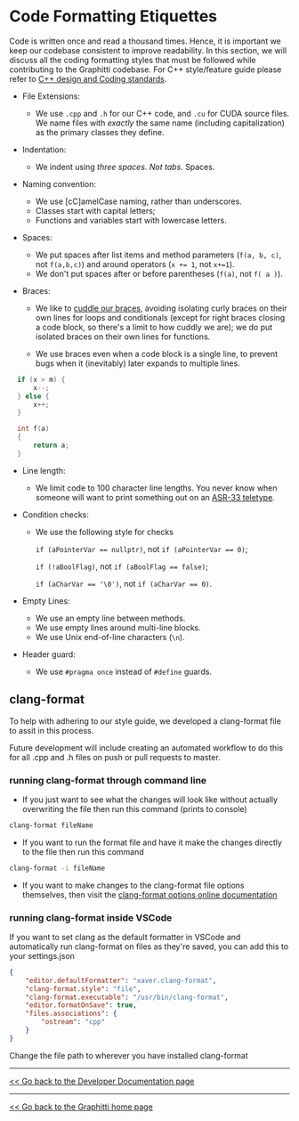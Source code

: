 # Code Formatting Etiquettes

Code is written once and read a thousand times. Hence, it is important we keep our codebase consistent to improve readability. In this section, we will discuss all the coding formatting styles that must be followed while contributing to the Graphitti codebase. For C++ style/feature guide please refer to [C++ design and Coding standards](cppStyleGuide.md).

  * File Extensions:
    - We use `.cpp` and `.h` for our C++ code, and `.cu` for CUDA source files. We name files with *exactly* the same name (including capitalization) as the primary classes they define.
  
  * Indentation:
    - We indent using *three spaces*. *Not tabs*. Spaces.
  
  * Naming convention:
    - We use [cC]amelCase naming, rather than underscores. 
    - Classes start with capital letters; 
    - Functions and variables start with lowercase letters.
  
  * Spaces:
    - We put spaces after list items and method parameters (`f(a, b, c)`, not `f(a,b,c)`) and around operators (`x += 1`, not `x+=1`). 
    - We don't put spaces after or before parentheses (`f(a)`, not `f( a )`).
  
  * Braces:
    - We like to [cuddle our braces](http://blog.gskinner.com/archives/2008/11/curly_braces_to.html), avoiding isolating curly braces on their own lines for loops and conditionals (except for right braces closing a code block, so there's a limit to how cuddly we are); we do put isolated braces on their own lines for functions. 

    - We use braces even when a code block is a single line, to prevent bugs when it (inevitably) later expands to multiple lines.
    
  ```c++
    if (x > m) {
        x--;
    } else {
        x++;
    }
  ```   
  

  ```c++
    int f(a)
    {
        return a;
    }
  ``` 
  
  * Line length:
    - We limit code to 100 character line lengths. You never know when someone will want to print something out on an [ASR-33 teletype](https://en.wikipedia.org/wiki/Teletype_Model_33).

  * Condition checks:
    - We use the following style for checks 
  
        `if (aPointerVar == nullptr)`, not `if (aPointerVar == 0)`; 

        `if (!aBoolFlag)`, not `if (aBoolFlag == false)`; 

        `if (aCharVar == '\0')`, not `if (aCharVar == 0)`.

  * Empty Lines:
    - We use an empty line between methods.
    - We use empty lines around multi-line blocks.
    - We use Unix end-of-line characters (`\n`).
    
  * Header guard:
    - We use `#pragma once` instead of `#define` guards.

## clang-format

To help with adhering to our style guide, we developed a clang-format file to assit in this process.

Future development will include creating an automated workflow to do this for all .cpp and .h files on push or pull requests to master.

### running clang-format through command line

* If you just want to see what the changes will look like without actually overwriting the file then run this command (prints to console)

```sh
clang-format fileName
```

* If you want to run the format file and have it make the changes directly to the file then run this command

```sh
clang-format -i fileName
```

* If you want to make changes to the clang-format file options themselves, then visit the [clang-format options online documentation](https://clang.llvm.org/docs/ClangFormatStyleOptions.html)

### running clang-format inside VSCode

If you want to set clang as the default formatter in VSCode and automatically run clang-format on files as they're saved, you can add this to your settings.json

```json
{
    "editor.defaultFormatter": "xaver.clang-format",
    "clang-format.style": "file",
    "clang-format.executable": "/usr/bin/clang-format", 
    "editor.formatOnSave": true,
    "files.associations": {
        "ostream": "cpp"
    }
}
```

Change the file path to wherever you have installed clang-format

---------
[<< Go back to the Developer Documentation page](index.md)

---------
[<< Go back to the Graphitti home page](../index.md)
